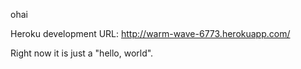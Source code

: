 ohai

Heroku development URL: http://warm-wave-6773.herokuapp.com/

Right now it is just a "hello, world".